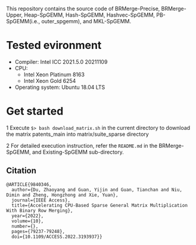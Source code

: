 This repository contains the source code of BRMerge-Precise, BRMerge-Upper, Heap-SpGEMM, Hash-SpGEMM, Hashvec-SpGEMM, PB-SpGEMM(i.e., outer\_spgemm), and MKL-SpGEMM.
# Tested evironment
- Compiler: Intel ICC 2021.5.0 20211109
- CPU:
  - Intel Xeon Platinum 8163
  - Intel Xeon Gold 6254 
- Operating system: Ubuntu 18.04 LTS

# Get started
1 Execute ```$> bash download_matrix.sh``` in the current directory to download the matrix patents_main into matrix/suite_sparse directory

2 For detailed execution instruction, refer the ```README.md``` in the BRMerge-SpGEMM, and Existing-SpGEMM sub-directory.

## Citation
```
@ARTICLE{9840346,
  author={Du, Zhaoyang and Guan, Yijin and Guan, Tianchan and Niu, Dimin and Zheng, Hongzhong and Xie, Yuan},
  journal={IEEE Access}, 
  title={Accelerating CPU-Based Sparse General Matrix Multiplication With Binary Row Merging}, 
  year={2022},
  volume={10},
  number={},
  pages={79237-79248},
  doi={10.1109/ACCESS.2022.3193937}}
  ```
